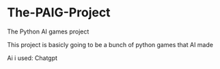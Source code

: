 # The-PAIG-Project
The Python AI games project

This project is basicly going to be a
bunch of python games that AI made


Ai i used:
Chatgpt
